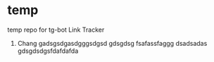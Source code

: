 # temp
temp repo for tg-bot Link Tracker

1. Chang
gadsgsdgasdgggsdgsd
gdsgdsg
fsafassfaggg
dsadsadas
gdsgdsdgsfdafdafda

